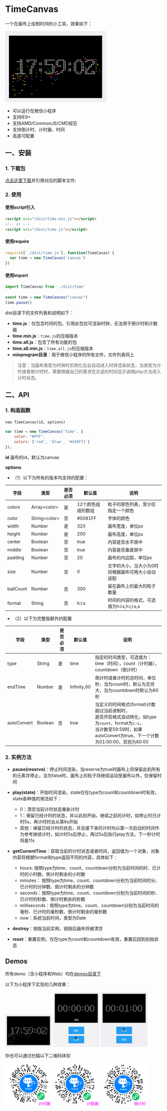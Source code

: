 # TimeCanvas
一个在画布上绘制时间的小工具，效果如下：

![](./images/time.gif)

+ 可以运行在微信小程序
+ 支持IE9+
+ 支持AMD/CommonJS/CMD规范
+ 支持倒计时、计时器、时间
+ 高度可配置


## 一、安装


### 1. 下载包

[点击这里下载](https://github.com/prianyu/time-canvas/archive/refs/heads/main.zip)并引用对应的脚本文件:

### 2. 使用


#### 使用script引入
```html
<script src="/dist/time.min.js"></script>
<!-- or -->
<script src="/dist/time.js"></script>
```

#### 使用require

```javascript
require(['./dist/time.js'], function(TimeCavas) {
  var time = new TimeCavas('canvas')
})
```
#### 使用import

```javascript
import TimeCanvas from './dist/time'

const time = new TimeCanvas("canvas")
time.pause()
```
dist目录下的文件列表和说明如下：

+ **time.js**：仅包含时间的包，引用此包仅可渲染时钟，无法用于倒计时和计数器
+ **time.min.js**：`time.js`的压缩版本
+ **time.all.js**：包含了所有功能的包
+ **time.all.min.js**：`time.all.js`的压缩版本
+ **minprogram目录**：用于微信小程序的所有文件，文件列表同上


> 注意：当画布类型为时钟时实例化后会自动进入时钟渲染状态，当类型为计时或者倒计时时，需要根据自己的需求在合适的时间显示调用play方法进入计时状态。

## 二、API

### 1. 构造函数

`new TimeCanvas(id, options)`

```javascript
var time = new TimeCanvas('time', {
	color: "#FFF",
	colors: ['red', 'blue', '#249ff1']
});

```
**id**
画布的id，默认为canvas

**options**

+ （1）以下为所有的版本均支持的配置：

|字段|类型|是否必须|默认值|说明|
|----|----|-----|------|----|
|colors|Array&lt;color&gt;|是|12个颜色组成的数组|粒子的原色列表，至少应指定一个颜色|
|color|String&lt;color&gt;|否|#0081FF|字体的颜色|
|width|Number|是|320|画布宽度，单位px|
|height|Number|是|200|画布高度，单位px|
|center|Boolean|否|true|内容是否水平居中|
|middle|Boolean|否|true|内容是否垂直居中|
|padding|Number|否|20|画布的内边距，单位px|
|size|Number|否|0|文字的大小，当大小为0时将根据画布可用大小自动适配|
|ballCount|Number|否|300|留在画布上的最大的粒子数量|
|format|String|否|h:i:s|时间的内容的格式，可选值为h:i:s,h:i,i:s,s|

+ （2）以下为完整版额外的配置

|字段|类型|是否必须|默认值|说明|
|----|----|-----|------|----|
|type|String|是|time|指定的时间类型，可选值为：time（时间），count（计时器），countdown（倒计时）|
|endTime|Number|是|Infinity,60|倒计时或者计时的总时间，单位秒，当为count时，默认为无穷大，当为countdown时默认为60秒|
|autoConvert|Boolean|否|true|当定义的时间格式(format)计数超过当前进制时，<br>是否开启格式自动转化，如type为`count`，format为`i:s`，<br>当计数至59:59时，如果autoConvert为true，下一个计数为01:00:00，否则为60:00|

### 2. 实例方法

+ **pause(reserve)**：停止时间渲染，当reserve为true时画布上将保留此刻所有的元素并停止，当为false时，画布上的粒子将继续运动至画布以外，仅保留时间
+ **play(state)**：开始时间渲染，state仅在type为count和countdown时有效，state各种值的用法如下：

	- 0：清空当前计时状态重新计时
	- 1：保留已经计时的状态，并以此刻开始，继续之前的计时，如停止时已计时5s，再计时时会从第6s开始
	- 其他：保留已经计时的状态，并且接下来的计时均以第一次启动的时间作为参考继续计时，如计时5s后停止，再过5s后执行play方法，下一秒计时将是11s
+ **getCurrentTime**：获取当前的计时状态或者时间，返回值为一个对象，对象内容将根据format和type返回不同的内容，具体如下：
  - hours: 按照type为time、count、countdown分别为当前时间的时、已计时的小时数、倒计时剩余的小时数
  - minutes： 按照type为time、count、countdown分别为当前时间的分、已计时的分钟数、倒计时剩余的分钟数
  - seconds：按照type为time、count、countdown分别为当前时间的秒、已计时的秒数、倒计时剩余的秒数
  - milliseconds：按照type为time、count、countdown分别为当前时间的毫秒、已计时的毫秒数、倒计时剩余的毫秒数
  - now：系统当前时间，类型为Date
+ **destroy**：销毁当前实例，销毁后画布将被清空
+ **reset**：重置实例，仅在type为count和countdown有效，重置后回到初始状态



### 

## Demos

所有demo（含小程序和Web）均在[demos目录下](https://github.com/prianyu/time-canvas/tree/main/demos)


以下为小程序下实现的几种效果：

<img src="./images/time.gif" width="150px" />
<img src="./images/count.gif" width="150px" />
<img src="./images/countdown.gif" width="150px" />

你也可以通过扫描以下二维码体验

<img src="./images/count.png" width="150px" />
<img src="./images/num.png" width="150px" />
<img src="./images/down.png" width="150px" />

